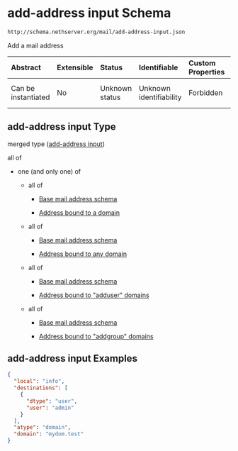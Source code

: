 # add-address input Schema

```txt
http://schema.nethserver.org/mail/add-address-input.json
```

Add a mail address

| Abstract            | Extensible | Status         | Identifiable            | Custom Properties | Additional Properties | Access Restrictions | Defined In                                                                   |
| :------------------ | :--------- | :------------- | :---------------------- | :---------------- | :-------------------- | :------------------ | :--------------------------------------------------------------------------- |
| Can be instantiated | No         | Unknown status | Unknown identifiability | Forbidden         | Allowed               | none                | [add-address-input.json](mail/add-address-input.json "open original schema") |

## add-address input Type

merged type ([add-address input](add-address-input.md))

all of

*   one (and only one) of

    *   all of

        *   [Base mail address schema](mail-defs-base-mail-address-schema.md "check type definition")

        *   [Address bound to a domain](mail-defs-mail-address-oneof-0-allof-address-bound-to-a-domain.md "check type definition")

    *   all of

        *   [Base mail address schema](mail-defs-base-mail-address-schema.md "check type definition")

        *   [Address bound to any domain](mail-defs-mail-address-oneof-1-allof-address-bound-to-any-domain.md "check type definition")

    *   all of

        *   [Base mail address schema](mail-defs-base-mail-address-schema.md "check type definition")

        *   [Address bound to "adduser" domains](mail-defs-mail-address-oneof-2-allof-address-bound-to-adduser-domains.md "check type definition")

    *   all of

        *   [Base mail address schema](mail-defs-base-mail-address-schema.md "check type definition")

        *   [Address bound to "addgroup" domains](mail-defs-mail-address-oneof-3-allof-address-bound-to-addgroup-domains.md "check type definition")

## add-address input Examples

```json
{
  "local": "info",
  "destinations": [
    {
      "dtype": "user",
      "user": "admin"
    }
  ],
  "atype": "domain",
  "domain": "mydom.test"
}
```
